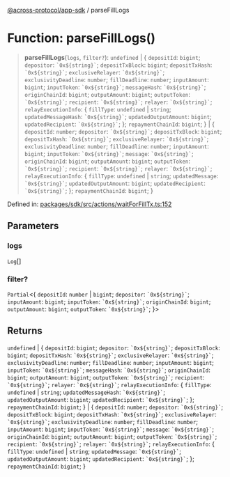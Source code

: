 [@across-protocol/app-sdk](../README.md) / parseFillLogs

# Function: parseFillLogs()

> **parseFillLogs**(`logs`, `filter?`): `undefined` \| \{ `depositId`: `bigint`; `depositor`: `` `0x${string}` ``; `depositTxBlock`: `bigint`; `depositTxHash`: `` `0x${string}` ``; `exclusiveRelayer`: `` `0x${string}` ``; `exclusivityDeadline`: `number`; `fillDeadline`: `number`; `inputAmount`: `bigint`; `inputToken`: `` `0x${string}` ``; `messageHash`: `` `0x${string}` ``; `originChainId`: `bigint`; `outputAmount`: `bigint`; `outputToken`: `` `0x${string}` ``; `recipient`: `` `0x${string}` ``; `relayer`: `` `0x${string}` ``; `relayExecutionInfo`: \{ `fillType`: `undefined` \| `string`; `updatedMessageHash`: `` `0x${string}` ``; `updatedOutputAmount`: `bigint`; `updatedRecipient`: `` `0x${string}` ``; \}; `repaymentChainId`: `bigint`; \} \| \{ `depositId`: `number`; `depositor`: `` `0x${string}` ``; `depositTxBlock`: `bigint`; `depositTxHash`: `` `0x${string}` ``; `exclusiveRelayer`: `` `0x${string}` ``; `exclusivityDeadline`: `number`; `fillDeadline`: `number`; `inputAmount`: `bigint`; `inputToken`: `` `0x${string}` ``; `message`: `` `0x${string}` ``; `originChainId`: `bigint`; `outputAmount`: `bigint`; `outputToken`: `` `0x${string}` ``; `recipient`: `` `0x${string}` ``; `relayer`: `` `0x${string}` ``; `relayExecutionInfo`: \{ `fillType`: `undefined` \| `string`; `updatedMessage`: `` `0x${string}` ``; `updatedOutputAmount`: `bigint`; `updatedRecipient`: `` `0x${string}` ``; \}; `repaymentChainId`: `bigint`; \}

Defined in: [packages/sdk/src/actions/waitForFillTx.ts:152](https://github.com/across-protocol/toolkit/blob/6b29eb5487c0ac0b498f1f420b1793303bd8b70a/packages/sdk/src/actions/waitForFillTx.ts#L152)

## Parameters

### logs

`Log`[]

### filter?

`Partial`\<\{ `depositId`: `number` \| `bigint`; `depositor`: `` `0x${string}` ``; `inputAmount`: `bigint`; `inputToken`: `` `0x${string}` ``; `originChainId`: `bigint`; `outputAmount`: `bigint`; `outputToken`: `` `0x${string}` ``; \}\>

## Returns

`undefined` \| \{ `depositId`: `bigint`; `depositor`: `` `0x${string}` ``; `depositTxBlock`: `bigint`; `depositTxHash`: `` `0x${string}` ``; `exclusiveRelayer`: `` `0x${string}` ``; `exclusivityDeadline`: `number`; `fillDeadline`: `number`; `inputAmount`: `bigint`; `inputToken`: `` `0x${string}` ``; `messageHash`: `` `0x${string}` ``; `originChainId`: `bigint`; `outputAmount`: `bigint`; `outputToken`: `` `0x${string}` ``; `recipient`: `` `0x${string}` ``; `relayer`: `` `0x${string}` ``; `relayExecutionInfo`: \{ `fillType`: `undefined` \| `string`; `updatedMessageHash`: `` `0x${string}` ``; `updatedOutputAmount`: `bigint`; `updatedRecipient`: `` `0x${string}` ``; \}; `repaymentChainId`: `bigint`; \} \| \{ `depositId`: `number`; `depositor`: `` `0x${string}` ``; `depositTxBlock`: `bigint`; `depositTxHash`: `` `0x${string}` ``; `exclusiveRelayer`: `` `0x${string}` ``; `exclusivityDeadline`: `number`; `fillDeadline`: `number`; `inputAmount`: `bigint`; `inputToken`: `` `0x${string}` ``; `message`: `` `0x${string}` ``; `originChainId`: `bigint`; `outputAmount`: `bigint`; `outputToken`: `` `0x${string}` ``; `recipient`: `` `0x${string}` ``; `relayer`: `` `0x${string}` ``; `relayExecutionInfo`: \{ `fillType`: `undefined` \| `string`; `updatedMessage`: `` `0x${string}` ``; `updatedOutputAmount`: `bigint`; `updatedRecipient`: `` `0x${string}` ``; \}; `repaymentChainId`: `bigint`; \}
